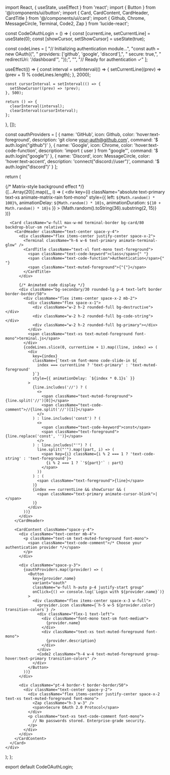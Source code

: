 import React, { useState, useEffect } from 'react';
import { Button } from '@/components/ui/button';
import { Card, CardContent, CardHeader, CardTitle } from '@/components/ui/card';
import { Github, Chrome, MessageCircle, Terminal, Code2, Zap } from 'lucide-react';

const CodeOAuthLogin = () => {
  const [currentLine, setCurrentLine] = useState(0);
  const [showCursor, setShowCursor] = useState(true);

  const codeLines = [
    "// Initializing authentication module...",
    "const auth = new OAuth({",
    "  providers: ['github', 'google', 'discord'],",
    "  secure: true,",
    "  redirectUri: '/dashboard'",
    "});",
    "",
    "// Ready for authentication ✓"
  ];

  useEffect(() => {
    const interval = setInterval(() => {
      setCurrentLine((prev) => (prev + 1) % codeLines.length);
    }, 2000);

    const cursorInterval = setInterval(() => {
      setShowCursor((prev) => !prev);
    }, 500);

    return () => {
      clearInterval(interval);
      clearInterval(cursorInterval);
    };
  }, []);

  const oauthProviders = [
    {
      name: 'GitHub',
      icon: Github,
      color: 'hover:text-foreground',
      description: 'git clone your-auth@github.com',
      command: '$ auth.login("github")'
    },
    {
      name: 'Google',
      icon: Chrome,
      color: 'hover:text-code-function',
      description: 'import { user } from "google"',
      command: '$ auth.login("google")'
    },
    {
      name: 'Discord',
      icon: MessageCircle,
      color: 'hover:text-accent',
      description: 'connect("discord://user")',
      command: '$ auth.login("discord")'
    }
  ];

  return (
    <div className="min-h-screen flex items-center justify-center bg-background p-4 relative overflow-hidden">
      {/* Matrix-style background effect */}
      <div className="absolute inset-0 opacity-5">
        {[...Array(20)].map((_, i) => (
          <div
            key={i}
            className="absolute text-primary text-xs animate-matrix-rain font-mono"
            style={{
              left: `${Math.random() * 100}%`,
              animationDelay: `${Math.random() * 10}s`,
              animationDuration: `${10 + Math.random() * 10}s`
            }}
          >
            {Math.random().toString(36).substring(2, 15)}
          </div>
        ))}
      </div>

      <Card className="w-full max-w-md terminal-border bg-card/80 backdrop-blur-sm relative">
        <CardHeader className="text-center space-y-4">
          <div className="flex items-center justify-center space-x-2">
            <Terminal className="h-6 w-6 text-primary animate-terminal-glow" />
            <CardTitle className="text-xl font-mono text-foreground">
              <span className="text-code-keyword">class</span>{" "}
              <span className="text-code-function">Authentication</span>{" "}
              <span className="text-muted-foreground">{"{"}</span>
            </CardTitle>
          </div>
          
          {/* Animated code display */}
          <div className="bg-secondary/30 rounded-lg p-4 text-left border border-border/50">
            <div className="flex items-center space-x-2 mb-2">
              <div className="flex space-x-1">
                <div className="w-2 h-2 rounded-full bg-destructive"></div>
                <div className="w-2 h-2 rounded-full bg-code-string"></div>
                <div className="w-2 h-2 rounded-full bg-primary"></div>
              </div>
              <span className="text-xs text-muted-foreground font-mono">terminal.js</span>
            </div>
            {codeLines.slice(0, currentLine + 1).map((line, index) => (
              <div
                key={index}
                className={`text-sm font-mono code-slide-in ${
                  index === currentLine ? 'text-primary' : 'text-muted-foreground'
                }`}
                style={{ animationDelay: `${index * 0.1}s` }}
              >
                {line.includes('//') ? (
                  <>
                    <span className="text-muted-foreground">{line.split('//')[0]}</span>
                    <span className="text-code-comment">//{line.split('//')[1]}</span>
                  </>
                ) : line.includes('const') ? (
                  <>
                    <span className="text-code-keyword">const</span>
                    <span className="text-foreground">{line.replace('const', '')}</span>
                  </>
                ) : line.includes("'") ? (
                  line.split("'").map((part, i) => (
                    <span key={i} className={i % 2 === 1 ? 'text-code-string' : 'text-foreground'}>
                      {i % 2 === 1 ? `'${part}'` : part}
                    </span>
                  ))
                ) : (
                  <span className="text-foreground">{line}</span>
                )}
                {index === currentLine && showCursor && (
                  <span className="text-primary animate-cursor-blink">|</span>
                )}
              </div>
            ))}
          </div>
        </CardHeader>

        <CardContent className="space-y-4">
          <div className="text-center mb-4">
            <p className="text-sm text-muted-foreground font-mono">
              <span className="text-code-comment">/* Choose your authentication provider */</span>
            </p>
          </div>

          <div className="space-y-3">
            {oauthProviders.map((provider) => (
              <Button
                key={provider.name}
                variant="oauth"
                className="w-full h-auto p-4 justify-start group"
                onClick={() => console.log(`Login with ${provider.name}`)}
              >
                <div className="flex items-center space-x-3 w-full">
                  <provider.icon className={`h-5 w-5 ${provider.color} transition-colors`} />
                  <div className="flex-1 text-left">
                    <div className="font-mono text-sm font-medium">
                      {provider.name}
                    </div>
                    <div className="text-xs text-muted-foreground font-mono">
                      {provider.description}
                    </div>
                  </div>
                  <Code2 className="h-4 w-4 text-muted-foreground group-hover:text-primary transition-colors" />
                </div>
              </Button>
            ))}
          </div>

          <div className="pt-4 border-t border-border/50">
            <div className="text-center space-y-2">
              <div className="flex items-center justify-center space-x-2 text-xs text-muted-foreground font-mono">
                <Zap className="h-3 w-3" />
                <span>Secure OAuth 2.0 Protocol</span>
              </div>
              <p className="text-xs text-code-comment font-mono">
                // No passwords stored. Enterprise-grade security.
              </p>
            </div>
          </div>
        </CardContent>
      </Card>
    </div>
  );
};

export default CodeOAuthLogin;